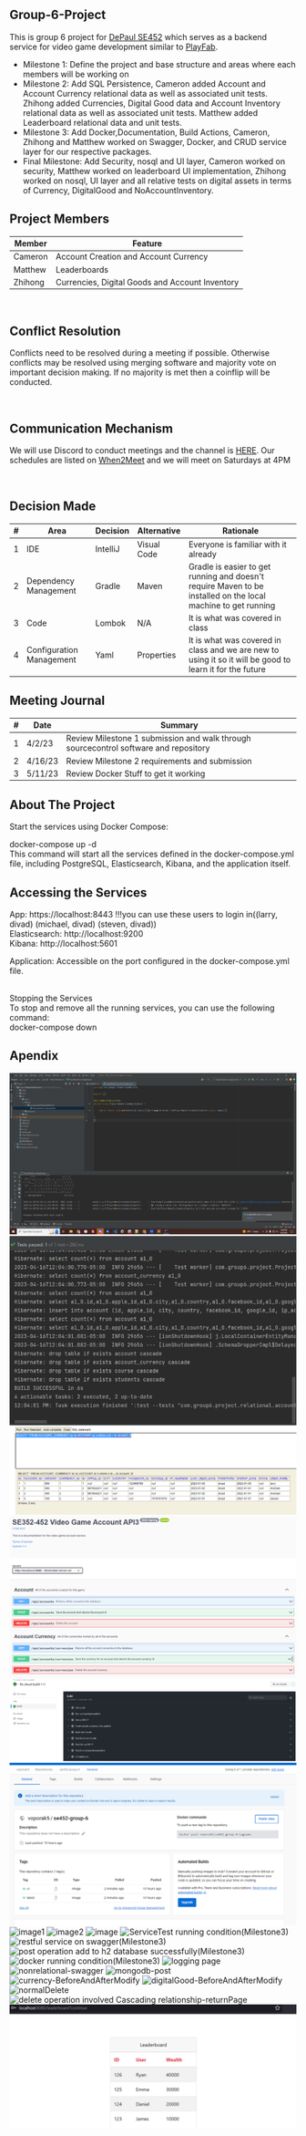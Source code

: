 ## Group-6-Project
This is group 6 project for [DePaul SE452](http://www.cdm.depaul.edu/academics/pages/courseinfo.aspx?Subject=SE&CatalogNbr=452) which serves as a backend service for video game development similar to [PlayFab](https://playfab.com/).
<br>
* Milestone 1: Define the project and base structure and areas where each members will be working on
* Milestone 2: Add SQL Persistence, Cameron added Account and Account Currency relational data as well as associated unit tests. Zhihong added Currencies, Digital Good data and Account Inventory relational data as well as associated unit tests. Matthew added Leaderboard relational data and unit tests.
* Milestone 3: Add Docker,Documentation, Build Actions, Cameron, Zhihong and Matthew worked on Swagger, Docker, and CRUD service layer for our respective packages.
* Final Milestone: Add Security, nosql and UI layer, Cameron worked on security, Matthew worked on leaderboard UI implementation, Zhihong worked on nosql, UI layer and all relative tests on digital assets in terms of Currency, DigitalGood and NoAccountInventory.

## Project Members

| Member | Feature
| ----------- | -----------
| Cameron | Account Creation and Account Currency
| Matthew | Leaderboards
| Zhihong | Currencies, Digital Goods and Account Inventory

<br/>

## Conflict Resolution
Conflicts need to be resolved during a meeting if possible. Otherwise conflicts may be resolved using merging software and majority vote on important decision making. If no majority is met then a coinflip will be conducted.

<br/>

## Communication Mechanism
We will use Discord to conduct meetings and the channel is [HERE](https://discord.gg/UEtEBERd).
Our schedules are listed on [When2Meet](https://www.when2meet.com/?19400023-628gl) and we will meet on Saturdays at 4PM

<br/>

## Decision Made
| # | Area  | Decision | Alternative | Rationale
| ----------- | ----------- | --- | --- |--- |
| 1 | IDE | IntelliJ |Visual Code | Everyone is familiar with it already
| 2 | Dependency Management  | Gradle | Maven | Gradle is easier to get running and doesn't require Maven to be installed on the local machine to get running
| 3 | Code  | Lombok | N/A | It is what was covered in class
| 4 | Configuration Management  | Yaml | Properties | It is what was covered in class and we are new to using it so it will be good to learn it for the future

## Meeting Journal
| # | Date | Summary |
| ----------- | ----------- | ---
| 1 | 4/2/23 | Review Milestone 1 submission and walk through sourcecontrol software and repository
| 2 | 4/16/23 | Review Milestone 2 requirements and submission
| 3 | 5/11/23 | Review Docker Stuff to get it working

## About The Project
Start the services using Docker Compose:<br>

docker-compose up -d<br>
This command will start all the services defined in the docker-compose.yml file, including PostgreSQL, Elasticsearch, Kibana, and the application itself.<br>

## Accessing the Services
App: https://localhost:8443    !!!you can use these users to login in((larry, divad)  (michael, divad)  (steven, divad))<br>
Elasticsearch: http://localhost:9200<br>
Kibana: http://localhost:5601<br>

Application: Accessible on the port configured in the docker-compose.yml file.<br><br>

Stopping the Services<br>
To stop and remove all the running services, you can use the following command:<br>
docker-compose down<br>

## Apendix
![Milestone 1 Screenshot](/img/milestone-1.png?raw=true "Milestone 1")
![Milestone 2 Screenshot](/img/milestone-2-account-working-code.png?raw=true "Milestone 2 Working Code")
![Milestone 2 Screenshot](/img/milestone-2-account-database.png?raw=true "Milestone 2 Working Account Data")
![Milestone 3 Screenshot](/img/milestone-3-account-service.png?raw=true "Milestone 3 Working Account Service Layer and Documentation")
![Milestone 3 Screenshot](/img/milestone-3-ci-cd.png?raw=true "Milestone 3 Working CI/CD")
![Milestone 3 Screenshot](/img/milestone-3-docker.png?raw=true "Milestone 3 Working Docker Upload")
![image1](https://user-images.githubusercontent.com/129224800/232379484-9a3e8617-4ed3-42a3-bf19-8901096a57cc.png)
![image2](https://user-images.githubusercontent.com/129224800/232379638-cf8f361d-8205-4dbc-98b8-df54d50be8bb.png)
![image](https://user-images.githubusercontent.com/129224800/232624999-791405cc-7954-441a-a5fd-a9caeb24f867.png)
![ServiceTest running condition(Milestone3)](https://github.com/DePaul-SE-352-452-Group-6/Group-6-Project/assets/129224800/33efe219-d956-49b5-8fae-ef7d210e1c24)
![restful service on swagger(Milestone3)](https://github.com/DePaul-SE-352-452-Group-6/Group-6-Project/assets/129224800/26ba8e64-936c-4af8-8651-94bc14cc8140)
![post operation add to h2 database successfully(Milestone3)](https://github.com/DePaul-SE-352-452-Group-6/Group-6-Project/assets/129224800/ba3b243c-3c74-4ffc-8839-cc308a5eb3f4)
![docker running condition(Milestone3)](https://github.com/DePaul-SE-352-452-Group-6/Group-6-Project/assets/129224800/a9fad559-cc6a-43a8-b7f6-3c0610f68328)
![logging page](https://github.com/DePaul-SE-352-452-Group-6/Group-6-Project/assets/129224800/aca41ff7-fe7e-401e-9186-614c81083a2e)
![nonrelational-swagger](https://github.com/DePaul-SE-352-452-Group-6/Group-6-Project/assets/129224800/b1abc140-dba7-4d06-aafb-c71ac250e374)
![mongodb-post](https://github.com/DePaul-SE-352-452-Group-6/Group-6-Project/assets/129224800/695ab039-fa09-45e8-9026-52da3b08d3a2)
![currency-BeforeAndAfterModify](https://github.com/DePaul-SE-352-452-Group-6/Group-6-Project/assets/129224800/3c5b7595-5a12-4fb5-a90b-da7f856ec209)
![digitalGood-BeforeAndAfterModify](https://github.com/DePaul-SE-352-452-Group-6/Group-6-Project/assets/129224800/d06933b8-f911-4839-a046-067936a78780)
![normalDelete](https://github.com/DePaul-SE-352-452-Group-6/Group-6-Project/assets/129224800/f897ccc2-64b6-4868-967d-625aa5c3cade)
![delete operation involved Cascading relationship-returnPage](https://github.com/DePaul-SE-352-452-Group-6/Group-6-Project/assets/129224800/ea8c28b2-bc7e-47bd-a80b-dbc9ef599620)
![Leaderboard HTML Representation](/img/final-leaderboard-html.png?raw=true "Leaderboard HTML")


